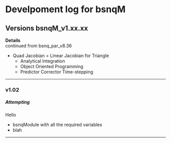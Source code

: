 # Develpoment log for bsnqM

## Versions bsnqM_v1.xx.xx

**Details**\
continued from bsnq_par_v8.36
  
  - Quad Jacobian = Linear Jacobian for Triangle
	- Analytical Integration
	- Object Oriented Programming
	- Predictor Corrector Time-stepping
-----------------------------------------------

### v1.02
##### Attempting
Hello
  - bsnqModule with all the required variables
  - blah
-----------------------------------------------


